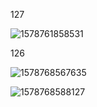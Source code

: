 127

![1578761858531](D:\markdwonPictures\1578761858531.png)





126

![1578768567635](D:\markdwonPictures\1578768567635.png)

![1578768588127](D:\markdwonPictures\1578768588127.png)

